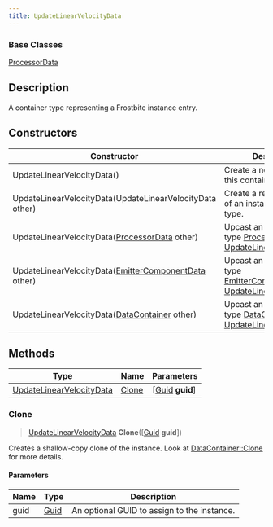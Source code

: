 ```yaml
---
title: UpdateLinearVelocityData
---
```

### Base Classes

[ProcessorData](ProcessorData)

## Description

A container type representing a Frostbite instance entry.

## Constructors

| Constructor                                                                         | Description                                                                                                                             |
| ----------------------------------------------------------------------------------- | --------------------------------------------------------------------------------------------------------------------------------------- |
| UpdateLinearVelocityData()                                                          | Create a new instance of this container type.                                                                                           |
| UpdateLinearVelocityData(UpdateLinearVelocityData other)                            | Create a reference copy of an instance of the same type.                                                                                |
| UpdateLinearVelocityData([ProcessorData](ProcessorData) other)                      | Upcast an instance of type [ProcessorData](ProcessorData) to [UpdateLinearVelocityData](UpdateLinearVelocityData).                      |
| UpdateLinearVelocityData([EmitterComponentData](EmitterComponentData) other)        | Upcast an instance of type [EmitterComponentData](EmitterComponentData) to [UpdateLinearVelocityData](UpdateLinearVelocityData).        |
| UpdateLinearVelocityData([DataContainer](/vext/ref/shared/class/datacontainer) other) | Upcast an instance of type [DataContainer](/vext/ref/shared/class/datacontainer) to [UpdateLinearVelocityData](UpdateLinearVelocityData). |

## Methods

| Type                                                 | Name            | Parameters                                     |
| ---------------------------------------------------- | --------------- | ---------------------------------------------- |
| [UpdateLinearVelocityData](UpdateLinearVelocityData) | [Clone](#clone) | \[[Guid](/vext/ref/shared/class/guid) **guid**\] |

### Clone

> [UpdateLinearVelocityData](UpdateLinearVelocityData) **Clone**(\[[Guid](/vext/ref/shared/class/guid) **guid**\])

Creates a shallow-copy clone of the instance. Look at [DataContainer::Clone](/vext/ref/shared/class/datacontainer#clone) for more details.

#### Parameters

| Name | Type         | Description                                 |
| ---- | ------------ | ------------------------------------------- |
| guid | [Guid](Guid) | An optional GUID to assign to the instance. |
